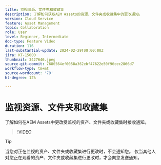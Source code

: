 ```yaml
---
title: 监视资源、文件夹和收藏集
description: 了解如何获取AEM Assets的资源、文件夹或收藏集中的更改通知。
version: Cloud Service
feature: Asset Management
topic: Collaboration
role: User
level: Beginner, Intermediate
doc-type: Feature Video
duration: 116
last-substantial-update: 2024-02-29T00:00:00Z
jira: KT-15000
thumbnail: 3427646.jpeg
source-git-commit: 7680564ef0058a362ebf47622e50f96eec2866d7
workflow-type: tm+mt
source-wordcount: '79'
ht-degree: 12%

---
```



# 监视资源、文件夹和收藏集

了解如何在AEM Assets中更改受监视的资产、文件夹或收藏集时接收通知。

>[!VIDEO](https://video.tv.adobe.com/v/3427646/?learn=on)

>[!TIP]
>
> 当您对正在监视的资产、文件夹或收藏集进行更改时，不会通知您。 仅当其他人对您正在观看的资产、文件夹或收藏集进行更改时，才会向您发送通知。
